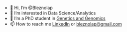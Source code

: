 - 👋 Hi, I’m @Bleznolap
- 👀 I’m interested in Data Science/Analytics
- 🌱 I’m a PhD student in [Genetics and Genomics](https://www.genetics.iastate.edu/people/blessing-olabosoye)
- 📫 How to reach me [LinkedIn](https://www.linkedin.com/in/blessing-olabosoye) or bleznolap@gmail.com


<!---
Bleznolap/Bleznolap is a ✨ special ✨ repository because its `README.md` (this file) appears on your GitHub profile.
You can click the Preview link to take a look at your changes.
--->
